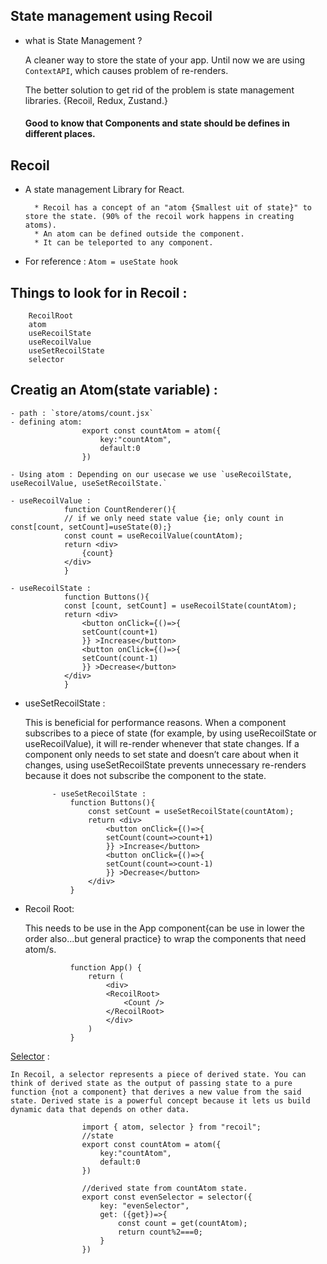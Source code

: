 ## State management using Recoil

- what is State Management ?

    A cleaner way to store the state of your app.
    Until now we are using `ContextAPI`, which causes problem of re-renders.

    The better solution to get rid of the problem is state management libraries.
    {Recoil, Redux, Zustand.}

    #### Good to know that Components and state should be defines in different  places.


## Recoil

- A state management Library for React.

        * Recoil has a concept of an "atom {Smallest uit of state}" to store the state. (90% of the recoil work happens in creating atoms).
        * An atom can be defined outside the component.
        * It can be teleported to any component.

- For reference : `Atom = useState hook`


## Things to look for in Recoil :

        RecoilRoot
        atom
        useRecoilState
        useRecoilValue
        useSetRecoilState
        selector

## Creatig an Atom(state variable) :

    - path : `store/atoms/count.jsx`
    - defining atom: 
                    export const countAtom = atom({
                        key:"countAtom",
                        default:0
                    })

    - Using atom : Depending on our usecase we use `useRecoilState, useRecoilValue, useSetRecoilState.`

    - useRecoilValue :
                function CountRenderer(){
                // if we only need state value {ie; only count in const[count, setCount]=useState(0);}
                const count = useRecoilValue(countAtom);
                return <div>
                    {count}
                </div>
                }

    - useRecoilState :
                function Buttons(){
                const [count, setCount] = useRecoilState(countAtom);
                return <div>
                    <button onClick={()=>{
                    setCount(count+1)
                    }} >Increase</button>
                    <button onClick={()=>{
                    setCount(count-1)
                    }} >Decrease</button>
                </div>
                }



- useSetRecoilState : 

    This is beneficial for performance reasons. When a component subscribes to a piece of state (for example, by using useRecoilState or useRecoilValue), it will re-render whenever that state changes. If a component only needs to set state and doesn’t care about when it changes, using useSetRecoilState prevents unnecessary re-renders because it does not subscribe the component to the state.


            - useSetRecoilState :
                function Buttons(){
                    const setCount = useSetRecoilState(countAtom);
                    return <div>
                        <button onClick={()=>{
                        setCount(count=>count+1)
                        }} >Increase</button>
                        <button onClick={()=>{
                        setCount(count=>count-1)
                        }} >Decrease</button>
                    </div>
                }

- Recoil Root:
  
    This needs to be use in the App component{can be use in lower the order also...but general practice} to wrap the components that need atom/s.

                
                function App() {
                    return (
                        <div>
                        <RecoilRoot>
                            <Count />
                        </RecoilRoot>
                        </div>
                    )
                }

 <ins>Selector</ins> :
   
    In Recoil, a selector represents a piece of derived state. You can think of derived state as the output of passing state to a pure function {not a component} that derives a new value from the said state. Derived state is a powerful concept because it lets us build dynamic data that depends on other data.

                    import { atom, selector } from "recoil";
                    //state
                    export const countAtom = atom({
                        key:"countAtom",
                        default:0
                    })

                    //derived state from countAtom state.
                    export const evenSelector = selector({
                        key: "evenSelector",
                        get: ({get})=>{
                            const count = get(countAtom);
                            return count%2===0;
                        }
                    })

